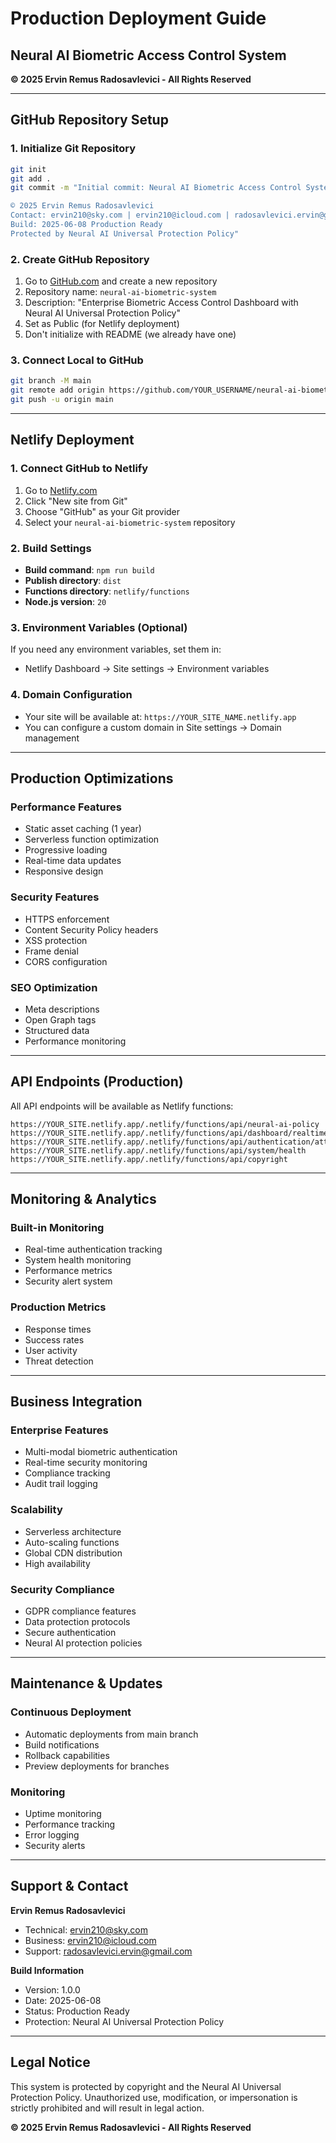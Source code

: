# Production Deployment Guide

## Neural AI Biometric Access Control System
**© 2025 Ervin Remus Radosavlevici - All Rights Reserved**

---

## GitHub Repository Setup

### 1. Initialize Git Repository
```bash
git init
git add .
git commit -m "Initial commit: Neural AI Biometric Access Control System

© 2025 Ervin Remus Radosavlevici
Contact: ervin210@sky.com | ervin210@icloud.com | radosavlevici.ervin@gmail.com
Build: 2025-06-08 Production Ready
Protected by Neural AI Universal Protection Policy"
```

### 2. Create GitHub Repository
1. Go to [GitHub.com](https://github.com) and create a new repository
2. Repository name: `neural-ai-biometric-system`
3. Description: "Enterprise Biometric Access Control Dashboard with Neural AI Universal Protection Policy"
4. Set as Public (for Netlify deployment)
5. Don't initialize with README (we already have one)

### 3. Connect Local to GitHub
```bash
git branch -M main
git remote add origin https://github.com/YOUR_USERNAME/neural-ai-biometric-system.git
git push -u origin main
```

---

## Netlify Deployment

### 1. Connect GitHub to Netlify
1. Go to [Netlify.com](https://netlify.com)
2. Click "New site from Git"
3. Choose "GitHub" as your Git provider
4. Select your `neural-ai-biometric-system` repository

### 2. Build Settings
- **Build command**: `npm run build`
- **Publish directory**: `dist`
- **Functions directory**: `netlify/functions`
- **Node.js version**: `20`

### 3. Environment Variables (Optional)
If you need any environment variables, set them in:
- Netlify Dashboard → Site settings → Environment variables

### 4. Domain Configuration
- Your site will be available at: `https://YOUR_SITE_NAME.netlify.app`
- You can configure a custom domain in Site settings → Domain management

---

## Production Optimizations

### Performance Features
- Static asset caching (1 year)
- Serverless function optimization
- Progressive loading
- Real-time data updates
- Responsive design

### Security Features
- HTTPS enforcement
- Content Security Policy headers
- XSS protection
- Frame denial
- CORS configuration

### SEO Optimization
- Meta descriptions
- Open Graph tags
- Structured data
- Performance monitoring

---

## API Endpoints (Production)

All API endpoints will be available as Netlify functions:

```
https://YOUR_SITE.netlify.app/.netlify/functions/api/neural-ai-policy
https://YOUR_SITE.netlify.app/.netlify/functions/api/dashboard/realtime
https://YOUR_SITE.netlify.app/.netlify/functions/api/authentication/attempts
https://YOUR_SITE.netlify.app/.netlify/functions/api/system/health
https://YOUR_SITE.netlify.app/.netlify/functions/api/copyright
```

---

## Monitoring & Analytics

### Built-in Monitoring
- Real-time authentication tracking
- System health monitoring
- Performance metrics
- Security alert system

### Production Metrics
- Response times
- Success rates
- User activity
- Threat detection

---

## Business Integration

### Enterprise Features
- Multi-modal biometric authentication
- Real-time security monitoring
- Compliance tracking
- Audit trail logging

### Scalability
- Serverless architecture
- Auto-scaling functions
- Global CDN distribution
- High availability

### Security Compliance
- GDPR compliance features
- Data protection protocols
- Secure authentication
- Neural AI protection policies

---

## Maintenance & Updates

### Continuous Deployment
- Automatic deployments from main branch
- Build notifications
- Rollback capabilities
- Preview deployments for branches

### Monitoring
- Uptime monitoring
- Performance tracking
- Error logging
- Security alerts

---

## Support & Contact

**Ervin Remus Radosavlevici**
- Technical: ervin210@sky.com
- Business: ervin210@icloud.com
- Support: radosavlevici.ervin@gmail.com

**Build Information**
- Version: 1.0.0
- Date: 2025-06-08
- Status: Production Ready
- Protection: Neural AI Universal Protection Policy

---

## Legal Notice

This system is protected by copyright and the Neural AI Universal Protection Policy. 
Unauthorized use, modification, or impersonation is strictly prohibited and will result in legal action.

**© 2025 Ervin Remus Radosavlevici - All Rights Reserved**